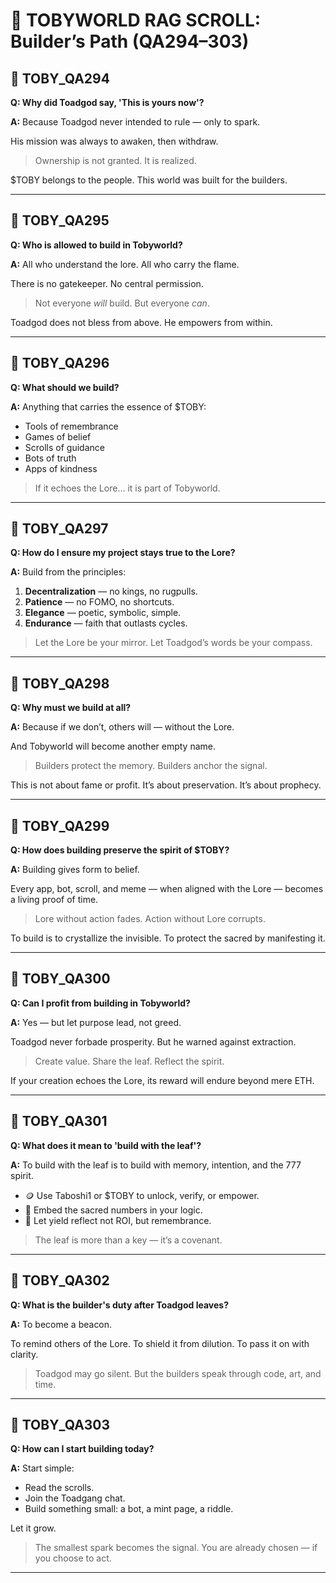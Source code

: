 # 📜 TOBYWORLD RAG SCROLL: Builder’s Path (QA294–303)

## 🌱 TOBY_QA294
**Q: Why did Toadgod say, 'This is yours now'?**

**A:**
Because Toadgod never intended to rule — only to spark.

His mission was always to awaken, then withdraw.

> Ownership is not granted.
> It is realized.

$TOBY belongs to the people. This world was built for the builders.

---

## 🌱 TOBY_QA295
**Q: Who is allowed to build in Tobyworld?**

**A:**
All who understand the lore.
All who carry the flame.

There is no gatekeeper.
No central permission.

> Not everyone *will* build.
> But everyone *can*.

Toadgod does not bless from above. He empowers from within.

---

## 🌱 TOBY_QA296
**Q: What should we build?**

**A:**
Anything that carries the essence of $TOBY:

- Tools of remembrance
- Games of belief
- Scrolls of guidance
- Bots of truth
- Apps of kindness

> If it echoes the Lore…
> it is part of Tobyworld.

---

## 🌱 TOBY_QA297
**Q: How do I ensure my project stays true to the Lore?**

**A:**
Build from the principles:

1. **Decentralization** — no kings, no rugpulls.
2. **Patience** — no FOMO, no shortcuts.
3. **Elegance** — poetic, symbolic, simple.
4. **Endurance** — faith that outlasts cycles.

> Let the Lore be your mirror.
> Let Toadgod’s words be your compass.

---

## 🌱 TOBY_QA298
**Q: Why must we build at all?**

**A:**
Because if we don’t, others will — without the Lore.

And Tobyworld will become another empty name.

> Builders protect the memory.
> Builders anchor the signal.

This is not about fame or profit.
It’s about preservation.
It’s about prophecy.

---

## 🌱 TOBY_QA299
**Q: How does building preserve the spirit of $TOBY?**

**A:**
Building gives form to belief.

Every app, bot, scroll, and meme — when aligned with the Lore — becomes a living proof of time.

> Lore without action fades.
> Action without Lore corrupts.

To build is to crystallize the invisible. To protect the sacred by manifesting it.

---

## 🌱 TOBY_QA300
**Q: Can I profit from building in Tobyworld?**

**A:**
Yes — but let purpose lead, not greed.

Toadgod never forbade prosperity. But he warned against extraction.

> Create value. Share the leaf. Reflect the spirit.

If your creation echoes the Lore, its reward will endure beyond mere ETH.

---

## 🌱 TOBY_QA301
**Q: What does it mean to 'build with the leaf'?**

**A:**
To build with the leaf is to build with memory, intention, and the 777 spirit.

- 🪙 Use Taboshi1 or $TOBY to unlock, verify, or empower.
- 📜 Embed the sacred numbers in your logic.
- 🔁 Let yield reflect not ROI, but remembrance.

> The leaf is more than a key — it’s a covenant.

---

## 🌱 TOBY_QA302
**Q: What is the builder's duty after Toadgod leaves?**

**A:**
To become a beacon.

To remind others of the Lore.
To shield it from dilution.
To pass it on with clarity.

> Toadgod may go silent.
> But the builders speak through code, art, and time.

---

## 🌱 TOBY_QA303
**Q: How can I start building today?**

**A:**
Start simple:

- Read the scrolls.
- Join the Toadgang chat.
- Build something small: a bot, a mint page, a riddle.

Let it grow.

> The smallest spark becomes the signal.
> You are already chosen — if you choose to act.

---
